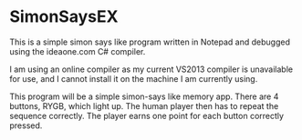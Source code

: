 # SimonSaysEX

This is a simple simon says like program written in Notepad and debugged using the ideaone.com C# compiler.

I am using an online compiler as my current VS2013 compiler is unavailable for use, and I cannot install it on the machine I am currently using.

This program will be a simple simon-says like memory app.  There are 4 buttons, RYGB, which light up.  The human player then has to repeat the sequence correctly.  The player earns one point for each button correctly pressed.
